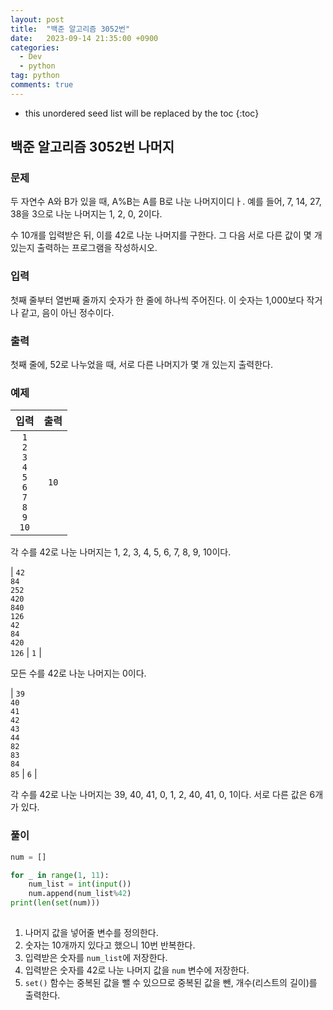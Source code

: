 ```yaml
---
layout: post
title:  "백준 알고리즘 3052번"
date:   2023-09-14 21:35:00 +0900
categories: 
  - Dev
  - python
tag: python
comments: true
---
```


* this unordered seed list will be replaced by the toc
{:toc}

## 백준 알고리즘 3052번 나머지

### 문제

두 자연수 A와 B가 있을 때, A%B는 A를 B로 나눈 나머지이디ㅏ. 예를 들어, 7, 14, 27, 38을 3으로 나눈 나머지는 1, 2, 0, 2이다.

수 10개를 입력받은 뒤, 이를 42로 나눈 나머지를 구한다. 그 다음 서로 다른 값이 몇 개 있는지 출력하는 프로그램을 작성하시오.

### 입력

첫째 줄부터 열번째 줄까지 숫자가 한 줄에 하나씩 주어진다. 이 숫자는 1,000보다 작거나 같고, 음이 아닌 정수이다.

### 출력

첫째 줄에, 52로 나누었을 때, 서로 다른 나머지가 몇 개 있는지 출력한다.

### 예제

| 입력 | 출력 |
| :--: | :--: |
| `1` <br/> `2` <br/> `3` <br/> `4` <br/> `5` <br/> `6` <br/> `7` <br/> `8` <br/> `9` <br/> `10` | `10` |

각 수를 42로 나눈 나머지는 1, 2, 3, 4, 5, 6, 7, 8, 9, 10이다.

| `42` <br/> `84` <br/> `252` <br/> `420` <br/> `840` <br/> `126` <br/> `42` <br/> `84` <br/> `420` <br/> `126` | `1` |

모든 수를 42로 나눈 나머지는 0이다.

| `39` <br/> `40` <br/> `41` <br/> `42` <br/> `43` <br/> `44` <br/> `82` <br/> `83` <br/> `84` <br/> `85` | `6` |

각 수를 42로 나눈 나머지는 39, 40, 41, 0, 1, 2, 40, 41, 0, 1이다. 서로 다른 값은 6개가 있다.


### 풀이

```py
num = []

for _ in range(1, 11):
    num_list = int(input())
    num.append(num_list%42)
print(len(set(num)))
    
```

1. 나머지 값을 넣어줄 변수를 정의한다.
2. 숫자는 10개까지 있다고 했으니 10번 반복한다.
3. 입력받은 숫자를 `num_list`에 저장한다.
4. 입력받은 숫자를 42로 나눈 나머지 값을 `num` 변수에 저장한다.
5. `set()` 함수는 중복된 값을 뺄 수 있으므로 중복된 값을 뺀, 개수(리스트의 길이)를 출력한다.